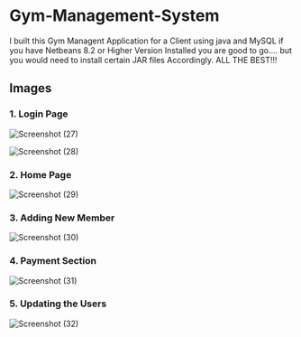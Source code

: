 # Gym-Management-System
I built this Gym Managent Application for a Client using java and MySQL
if you have Netbeans 8.2 or Higher Version Installed you are good to go....
but you would need to install certain JAR files Accordingly. ALL THE BEST!!!

## Images

### 1. Login Page 
![Screenshot (27)](https://user-images.githubusercontent.com/64891042/152695496-2a229980-5d48-4beb-af3c-cb6de4164334.png)

![Screenshot (28)](https://user-images.githubusercontent.com/64891042/152695606-e3a884f5-2a4f-4866-83b3-614f0c2e1c0d.png)


### 2. Home Page 
![Screenshot (29)](https://user-images.githubusercontent.com/64891042/152695572-9dcfa5dc-81e2-436d-bb29-6f98c92800fb.png)


### 3. Adding New Member
![Screenshot (30)](https://user-images.githubusercontent.com/64891042/152695638-24658358-526d-44a4-8da0-a38f02d0edb0.png)

### 4. Payment Section
![Screenshot (31)](https://user-images.githubusercontent.com/64891042/152695750-6de89d10-7010-488f-8252-137a79f46c91.png)


### 5. Updating the Users
![Screenshot (32)](https://user-images.githubusercontent.com/64891042/152695791-231ee7e7-ba60-40fe-a79a-132d33a0685d.png)

